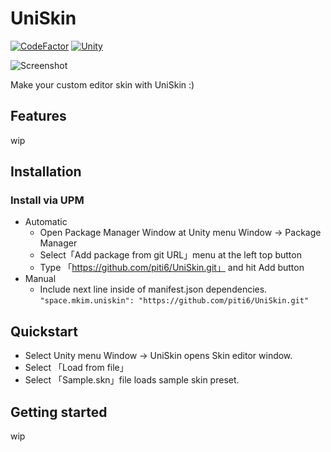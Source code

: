 # UniSkin

[![CodeFactor](https://www.codefactor.io/repository/github/piti6/uniskin/badge?s=f9067ada8527e600dfed06fa997c7011d0c95735)](https://www.codefactor.io/repository/github/piti6/uniskin)
[![Unity](https://img.shields.io/badge/Unity-2019.4+-brightgreen)](https://unity3d.com/kr/unity/qa/lts-releases?version=2019.4)

![Screenshot](https://user-images.githubusercontent.com/19143280/108381460-2bed0780-724b-11eb-9f0c-90ce8226edeb.png)

Make your custom editor skin with UniSkin :)

## Features

wip

## Installation

### Install via UPM
- Automatic
  - Open Package Manager Window at Unity menu Window -> Package Manager
  - Select「Add package from git URL」menu at the left top button
  - Type 「https://github.com/piti6/UniSkin.git」 and hit Add button
- Manual
  - Include next line inside of manifest.json dependencies.
`"space.mkim.uniskin": "https://github.com/piti6/UniSkin.git"`

## Quickstart

- Select Unity menu Window -> UniSkin opens Skin editor window.
- Select 「Load from file」
- Select 「Sample.skn」file loads sample skin preset.

## Getting started

wip
